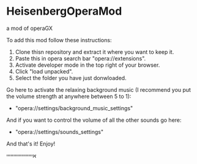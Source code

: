 # HeisenbergOperaMod
a mod of operaGX

To add this mod follow these instructions:

1. Clone thisn repository and extract it where you want to keep it.
2. Paste this in opera search bar "opera://extensions".
3. Activate developer mode in the top right of your browser.
4. Click "load unpacked".
5. Select the folder you have just donwloaded.

Go here to activate the relaxing background music (I recommend you put the volume strength at anywhere between 5 to 1):
- "opera://settings/background_music_settings"


And if you want to control the volume of all the other sounds go here:
- "opera://settings/sounds_settings"

And that's it!
Enjoy!

אייייייייייייייייייי

